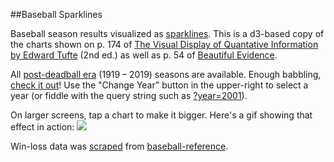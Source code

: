 ##Baseball Sparklines

Baseball season results visualized as [sparklines](https://en.wikipedia.org/wiki/Sparkline). This is a d3-based copy of the charts shown on p. 174 of [The Visual Display of Quantative Information by Edward Tufte](http://www.edwardtufte.com/tufte/books_vdqi) (2nd ed.) as well as p. 54 of [Beautiful Evidence](http://www.edwardtufte.com/tufte/books_be).

All [post-deadball era](https://en.wikipedia.org/wiki/Dead-ball_era) (1919 – 2019) seasons are available. Enough babbling, [check it out](http://swingley.github.io/baseball-sparklines/)! Use the "Change Year" button in the upper-right to select a year (or fiddle with the query string such as [?year=2001](http://swingley.github.io/baseball-sparklines/?year=2001)).

On larger screens, tap a chart to make it bigger. Here's a gif showing that effect in action: ![](https://s3.amazonaws.com/f.cl.ly/items/3j2M3h0R2Z0Y2Q2H2L0Y/Screen%20Recording%202016-02-04%20at%2007.03%20PM.gif?v=dea6a471)

Win-loss data was [scraped](https://github.com/swingley/baseball-scrape-win-loss-data) from [baseball-reference](http://www.baseball-reference.com/).
